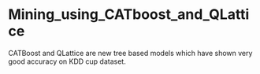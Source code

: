 # Mining_using_CATboost_and_QLattice
CATBoost and QLattice are new tree based models which have shown very good accuracy on KDD cup dataset.
